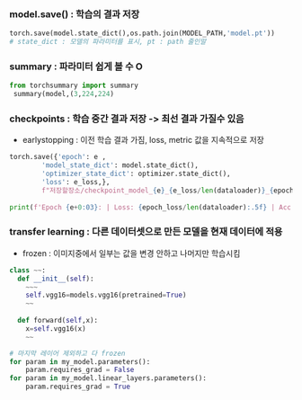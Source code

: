 ### model.save() : 학습의 결과 저장

```python
torch.save(model.state_dict(),os.path.join(MODEL_PATH,'model.pt'))   
# state_dict : 모델의 파라미터를 표시, pt : path 줄인말
```


### summary : 파라미터 쉽게 볼 수 O
```python
from torchsummary import summary
 summary(model,(3,224,224)
```
 
### checkpoints : 학습 중간 결과 저장 -> 최선 결과 가질수 있음
* earlystopping : 이전 학습 결과 가짐, loss, metric 값을 지속적으로 저장

```python
torch.save({'epoch': e , 
        'model_state_dict': model.state_dict(),
        'optimizer_state_dict': optimizer.state_dict(),
        'loss': e_loss,},
        f"저장할장소/checkpoint_model_{e}_{e_loss/len(dataloader)}_{epoch_acc/len(dataloader)}.pt")
        
print(f'Epoch {e+0:03}: | Loss: {epoch_loss/len(dataloader):.5f} | Acc: {epoch_acc/len(dataloader):.3f}')
```

### transfer learning : 다른 데이터셋으로 만든 모델을 현재 데이터에 적용
* frozen : 이미지중에서 일부는 값을 변경 안하고 나머지만 학습시킴
```python
class ~~:
  def __init__(self):
    ~~~
    self.vgg16=models.vgg16(pretrained=True)
    ~~
    
  def forward(self,x):
    x=self.vgg16(x)
    ~~

# 마지막 레이어 제외하고 다 frozen
for param in my_model.parameters():
    param.requires_grad = False
for param in my_model.linear_layers.parameters():
    param.requires_grad = True
```
